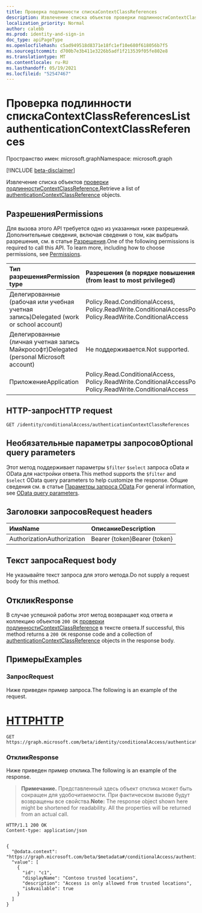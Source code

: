 ```yaml
---
title: Проверка подлинности спискаContextClassReferences
description: Извлечение списка объектов проверки подлинностиContextClassReference.
localization_priority: Normal
author: calebb
ms.prod: identity-and-sign-in
doc_type: apiPageType
ms.openlocfilehash: c5ad949518d8371e18fc1ef10e680f618056b7f5
ms.sourcegitcommit: d700b7e3b411e3226b5adf1f213539f05fe802e8
ms.translationtype: MT
ms.contentlocale: ru-RU
ms.lasthandoff: 05/19/2021
ms.locfileid: "52547467"
---
```

# <a name="list-authenticationcontextclassreferences"></a><span data-ttu-id="6c67a-103">Проверка подлинности спискаContextClassReferences</span><span class="sxs-lookup"><span data-stu-id="6c67a-103">List authenticationContextClassReferences</span></span>

<span data-ttu-id="6c67a-104">Пространство имен: microsoft.graph</span><span class="sxs-lookup"><span data-stu-id="6c67a-104">Namespace: microsoft.graph</span></span>

[!INCLUDE [beta-disclaimer](../../includes/beta-disclaimer.md)]

<span data-ttu-id="6c67a-105">Извлечение списка объектов [проверки подлинностиContextClassReference.](../resources/authenticationcontextclassreference.md)</span><span class="sxs-lookup"><span data-stu-id="6c67a-105">Retrieve a list of [authenticationContextClassReference](../resources/authenticationcontextclassreference.md) objects.</span></span>

## <a name="permissions"></a><span data-ttu-id="6c67a-106">Разрешения</span><span class="sxs-lookup"><span data-stu-id="6c67a-106">Permissions</span></span>

<span data-ttu-id="6c67a-p101">Для вызова этого API требуется одно из указанных ниже разрешений. Дополнительные сведения, включая сведения о том, как выбрать разрешения, см. в статье [Разрешения](/graph/permissions-reference).</span><span class="sxs-lookup"><span data-stu-id="6c67a-p101">One of the following permissions is required to call this API. To learn more, including how to choose permissions, see [Permissions](/graph/permissions-reference).</span></span>

|<span data-ttu-id="6c67a-109">Тип разрешения</span><span class="sxs-lookup"><span data-stu-id="6c67a-109">Permission type</span></span>                        | <span data-ttu-id="6c67a-110">Разрешения (в порядке повышения привилегий)</span><span class="sxs-lookup"><span data-stu-id="6c67a-110">Permissions (from least to most privileged)</span></span>                                       |
|:--------------------------------------|:----------------------------------------------------------------------------------|
|<span data-ttu-id="6c67a-111">Делегированные (рабочая или учебная учетная запись)</span><span class="sxs-lookup"><span data-stu-id="6c67a-111">Delegated (work or school account)</span></span>     | <span data-ttu-id="6c67a-112">Policy.Read.ConditionalAccess, Policy.ReadWrite.ConditionalAccess</span><span class="sxs-lookup"><span data-stu-id="6c67a-112">Policy.Read.ConditionalAccess, Policy.ReadWrite.ConditionalAccess</span></span> |
|<span data-ttu-id="6c67a-113">Делегированные (личная учетная запись Майкрософт)</span><span class="sxs-lookup"><span data-stu-id="6c67a-113">Delegated (personal Microsoft account)</span></span> | <span data-ttu-id="6c67a-114">Не поддерживается.</span><span class="sxs-lookup"><span data-stu-id="6c67a-114">Not supported.</span></span> |
|<span data-ttu-id="6c67a-115">Приложение</span><span class="sxs-lookup"><span data-stu-id="6c67a-115">Application</span></span>                            | <span data-ttu-id="6c67a-116">Policy.Read.ConditionalAccess, Policy.ReadWrite.ConditionalAccess</span><span class="sxs-lookup"><span data-stu-id="6c67a-116">Policy.Read.ConditionalAccess, Policy.ReadWrite.ConditionalAccess</span></span> |

## <a name="http-request"></a><span data-ttu-id="6c67a-117">HTTP-запрос</span><span class="sxs-lookup"><span data-stu-id="6c67a-117">HTTP request</span></span>

<!-- { "blockType": "ignored" } -->

```http
GET /identity/conditionalAccess/authenticationContextClassReferences
```
## <a name="optional-query-parameters"></a><span data-ttu-id="6c67a-118">Необязательные параметры запросов</span><span class="sxs-lookup"><span data-stu-id="6c67a-118">Optional query parameters</span></span>

<span data-ttu-id="6c67a-119">Этот метод поддерживает параметры `$filter` `$select` запроса oData и OData для настройки ответа.</span><span class="sxs-lookup"><span data-stu-id="6c67a-119">This method supports the `$filter` and `$select` OData query parameters to help customize the response.</span></span> <span data-ttu-id="6c67a-120">Общие сведения см. в статье [Параметры запроса OData](/graph/query-parameters).</span><span class="sxs-lookup"><span data-stu-id="6c67a-120">For general information, see [OData query parameters](/graph/query-parameters).</span></span>

## <a name="request-headers"></a><span data-ttu-id="6c67a-121">Заголовки запросов</span><span class="sxs-lookup"><span data-stu-id="6c67a-121">Request headers</span></span>

| <span data-ttu-id="6c67a-122">Имя</span><span class="sxs-lookup"><span data-stu-id="6c67a-122">Name</span></span>      |<span data-ttu-id="6c67a-123">Описание</span><span class="sxs-lookup"><span data-stu-id="6c67a-123">Description</span></span>|
|:----------|:----------|
| <span data-ttu-id="6c67a-124">Authorization</span><span class="sxs-lookup"><span data-stu-id="6c67a-124">Authorization</span></span> | <span data-ttu-id="6c67a-125">Bearer {token}</span><span class="sxs-lookup"><span data-stu-id="6c67a-125">Bearer {token}</span></span> |

## <a name="request-body"></a><span data-ttu-id="6c67a-126">Текст запроса</span><span class="sxs-lookup"><span data-stu-id="6c67a-126">Request body</span></span>

<span data-ttu-id="6c67a-127">Не указывайте текст запроса для этого метода.</span><span class="sxs-lookup"><span data-stu-id="6c67a-127">Do not supply a request body for this method.</span></span>

## <a name="response"></a><span data-ttu-id="6c67a-128">Отклик</span><span class="sxs-lookup"><span data-stu-id="6c67a-128">Response</span></span>

<span data-ttu-id="6c67a-129">В случае успешной работы этот метод возвращает код ответа и коллекцию объектов `200 OK` [проверки подлинностиContextClassReference](..\resources\authenticationcontextclassreference.md) в тексте ответа.</span><span class="sxs-lookup"><span data-stu-id="6c67a-129">If successful, this method returns a `200 OK` response code and a collection of [authenticationContextClassReference](..\resources\authenticationcontextclassreference.md) objects in the response body.</span></span>

## <a name="examples"></a><span data-ttu-id="6c67a-130">Примеры</span><span class="sxs-lookup"><span data-stu-id="6c67a-130">Examples</span></span>

### <a name="request"></a><span data-ttu-id="6c67a-131">Запрос</span><span class="sxs-lookup"><span data-stu-id="6c67a-131">Request</span></span>

<span data-ttu-id="6c67a-132">Ниже приведен пример запроса.</span><span class="sxs-lookup"><span data-stu-id="6c67a-132">The following is an example of the request.</span></span>

# <a name="http"></a>[<span data-ttu-id="6c67a-133">HTTP</span><span class="sxs-lookup"><span data-stu-id="6c67a-133">HTTP</span></span>](#tab/http)
<!-- {
  "blockType": "request",
  "name": "get_authenticationcontextclassreference"
}-->

```msgraph-interactive
GET https://graph.microsoft.com/beta/identity/conditionalAccess/authenticationContextClassReferences
```



### <a name="response"></a><span data-ttu-id="6c67a-134">Отклик</span><span class="sxs-lookup"><span data-stu-id="6c67a-134">Response</span></span>

<span data-ttu-id="6c67a-135">Ниже приведен пример отклика.</span><span class="sxs-lookup"><span data-stu-id="6c67a-135">The following is an example of the response.</span></span>

> <span data-ttu-id="6c67a-p103">**Примечание.** Представленный здесь объект отклика может быть сокращен для удобочитаемости. При фактическом вызове будут возвращены все свойства.</span><span class="sxs-lookup"><span data-stu-id="6c67a-p103">**Note:** The response object shown here might be shortened for readability. All the properties will be returned from an actual call.</span></span>

<!-- {
  "blockType": "response",
  "truncated": false,
  "@odata.type": "microsoft.graph.authenticationContextClassReference",
  "isCollection": true
} -->

```http
HTTP/1.1 200 OK
Content-type: application/json


{
  "@odata.context": "https://graph.microsoft.com/beta/$metadata#/conditionalAccess/authenticationContextClassReferences",
  "value": [
    {
      "id": "c1",
      "displayName": "Contoso trusted locations",
      "description": "Access is only allowed from trusted locations",
      "isAvailable": true
    }
  ]
}


```

<!-- uuid: 16cd6b66-4b1a-43a1-adaf-3a886856ed98
2019-02-04 14:57:30 UTC -->
<!-- {
  "type": "#page.annotation",
  "description": "List authenticationContextClassReferences",
  "keywords": "",
  "section": "documentation",
  "tocPath": ""
}-->
